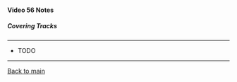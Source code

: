 #### Video 56 Notes

##### Covering Tracks

---

- TODO

---

[Back to main](https://github.com/rot0xd/CBTNuggets/blob/master/CEHv9/README.md)

